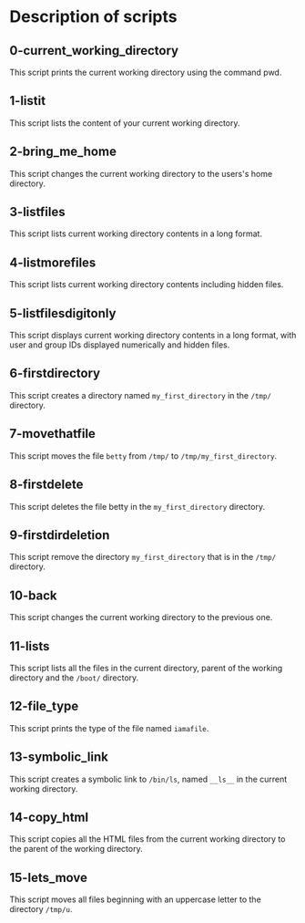 # Description of scripts

## 0-current_working_directory
This script prints the current working directory using the command pwd.

## 1-listit
This script lists the content of your current working directory.

## 2-bring_me_home
This script changes the current working directory to the users's home directory.

## 3-listfiles
This script lists current working directory contents in a long format.

## 4-listmorefiles
This script lists current working directory contents including hidden files.

## 5-listfilesdigitonly
This script displays current working directory contents in a long format, with user and group IDs displayed numerically and hidden files.

## 6-firstdirectory
This script creates a directory named `my_first_directory` in the `/tmp/` directory.

## 7-movethatfile
This script moves the file `betty` from `/tmp/` to `/tmp/my_first_directory`.

## 8-firstdelete
This script deletes the file betty in the `my_first_directory` directory.

## 9-firstdirdeletion
This script remove the directory `my_first_directory` that is in the `/tmp/` directory.

## 10-back
This script changes the current working directory to the previous one.

## 11-lists
This script lists all the files in the current directory, parent of the working directory and the `/boot/` directory.

## 12-file_type
This script prints the type of the file named `iamafile`.

## 13-symbolic_link
This script creates a symbolic link to `/bin/ls`, named `__ls__` in the current working directory.

## 14-copy_html
This script copies all the HTML files from the current working directory to the parent of the working directory.

## 15-lets_move
This script moves all files beginning with an uppercase letter to the directory `/tmp/u`.

